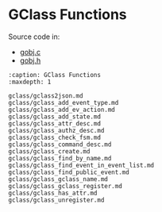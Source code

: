 # GClass Functions

Source code in:
- [gobj.c](https://github.com/artgins/yunetas/blob/main/kernel/c/gobj-c/src/gobj.c)
- [gobj.h](https://github.com/artgins/yunetas/blob/main/kernel/c/gobj-c/src/gobj.h)

```{toctree}
:caption: GClass Functions
:maxdepth: 1

gclass/gclass2json.md
gclass/gclass_add_event_type.md
gclass/gclass_add_ev_action.md
gclass/gclass_add_state.md
gclass/gclass_attr_desc.md
gclass/gclass_authz_desc.md
gclass/gclass_check_fsm.md
gclass/gclass_command_desc.md
gclass/gclass_create.md
gclass/gclass_find_by_name.md
gclass/gclass_find_event_in_event_list.md
gclass/gclass_find_public_event.md
gclass/gclass_gclass_name.md
gclass/gclass_gclass_register.md
gclass/gclass_has_attr.md
gclass/gclass_unregister.md


```
